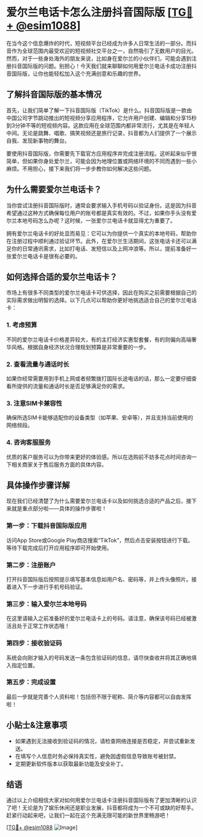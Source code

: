 # 爱尔兰电话卡怎么注册抖音国际版 [[TG💪+ @esim1088](https://t.me/s/esim1088)]

在当今这个信息爆炸的时代，短视频平台已经成为许多人日常生活的一部分。而抖音作为全球范围内最受欢迎的短视频社交平台之一，自然吸引了无数用户的目光。然而，对于一些身处海外的朋友来说，比如身在爱尔兰的小伙伴们，可能会遇到注册抖音国际版的问题。别担心！今天我们就来聊聊如何用爱尔兰电话卡成功注册抖音国际版，让你也能轻松加入这个充满创意和乐趣的世界。

## 了解抖音国际版的基本情况

首先，让我们简单了解一下抖音国际版（TikTok）是什么。抖音国际版是一款由中国公司字节跳动推出的短视频分享应用程序，它允许用户创建、编辑和分享15秒到3分钟不等的短视频内容。这款应用在全球范围内都非常流行，尤其是在年轻人中间。无论是跳舞、唱歌、搞笑视频还是旅行记录，抖音都为人们提供了一个展示自我、发现新事物的舞台。

要使用抖音国际版，你需要先下载官方应用程序并完成注册流程。这听起来似乎很简单，但如果你身处爱尔兰，可能会因为地理位置或网络环境的不同而遇到一些小麻烦。不用担心，接下来我们将一步步教你如何解决这些问题。

## 为什么需要爱尔兰电话卡？

当你尝试注册抖音国际版时，通常会要求输入手机号码以验证身份。这是因为抖音希望通过这种方式确保每位用户的账号都是真实有效的。不过，如果你手头没有爱尔兰本地号码怎么办呢？这时候，一张爱尔兰电话卡就显得尤为重要了。

拥有爱尔兰电话卡的好处显而易见：它可以为你提供一个真实的本地号码，帮助你在注册过程中顺利通过验证环节。此外，在爱尔兰生活期间，这张电话卡还可以满足你的日常通讯需求，比如打电话、发短信以及上网冲浪等。所以，提前准备好一张爱尔兰电话卡是很有必要的。

## 如何选择合适的爱尔兰电话卡？

市场上有很多不同类型的爱尔兰电话卡可供选择，因此在购买之前需要根据自己的实际需求做出明智的选择。以下几点可以帮助你更好地挑选适合自己的爱尔兰电话卡：

### 1. 考虑预算

不同的爱尔兰电话卡价格差异较大，有的主打经济实惠型套餐，有的则偏向高端奢华风格。根据自身经济状况合理规划预算是非常重要的一步。

### 2. 查看流量与通话时长

如果你经常需要用到手机上网或者频繁拨打国际长途电话的话，那么一定要仔细查看所提供的流量和通话时长是否足够满足你的需求。

### 3. 注意SIM卡兼容性

确保所选SIM卡能够适配你的设备类型（如苹果、安卓等），并且支持当前使用的网络频段。

### 4. 咨询客服服务

优质的客户服务可以为你带来更好的体验感。所以在选购前不妨多花点时间咨询一下相关商家关于售后服务方面的具体内容。

## 具体操作步骤详解

现在我们已经清楚了为什么需要爱尔兰电话卡以及如何挑选合适的产品之后，接下来就是重点部分啦——具体的操作步骤啦！

### 第一步：下载抖音国际版应用

访问App Store或Google Play商店搜索“TikTok”，然后点击安装按钮进行下载。等待下载完成后打开应用程序即可开始使用。

### 第二步：注册账户

打开抖音国际版后按照提示填写基本信息如用户名、密码等，并上传头像照片。接着进入下一步进行手机号码验证。

### 第三步：输入爱尔兰本地号码

在这里请输入之前准备好的爱尔兰电话卡上的号码。请注意，确保该号码已经被激活且处于正常工作状态哦！

### 第四步：接收验证码

系统会向刚才输入的号码发送一条包含验证码的信息，请尽快查收并将其正确地填入指定位置。

### 第五步：完成设置

最后一步就是完善个人资料啦！包括但不限于昵称、简介等内容都可以自由发挥啦！

## 小贴士&注意事项

- 如果遇到无法接收到验证码的情况，请检查网络连接是否稳定，并尝试重新发送。
- 在填写个人信息时务必保持真实性，避免因虚假信息导致账号被封禁。
- 定期更新软件版本以获取最新功能及安全补丁。

## 结语

通过以上介绍相信大家对如何用爱尔兰电话卡注册抖音国际版有了更加清晰的认识了吧！无论是为了娱乐休闲还是职业发展，抖音都将成为一个不可或缺的好帮手。赶紧行动起来吧，让我们一起在这个充满无限可能的新世界里畅游吧！

[[TG💪+ @esim1088](https://t.me/s/esim1088) ![Image](https://i.postimg.cc/4NQfJmqS/Snipaste-2025-05-13-00-14-12.png)]